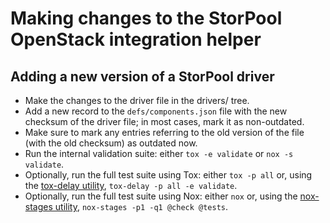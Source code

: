 # Making changes to the StorPool OpenStack integration helper

## Adding a new version of a StorPool driver

- Make the changes to the driver file in the drivers/ tree.
- Add a new record to the `defs/components.json` file with
  the new checksum of the driver file; in most cases, mark it as
  non-outdated.
- Make sure to mark any entries referring to the old version of
  the file (with the old checksum) as outdated now.
- Run the internal validation suite: either `tox -e validate` or
  `nox -s validate`.
- Optionally, run the full test suite using Tox: either `tox -p all` or,
  using the [tox-delay utility][tox-delay], `tox-delay -p all -e validate`.
- Optionally, run the full test suite using Nox: either `nox` or,
  using the [nox-stages utility][nox-stages],
  `nox-stages -p1 -q1 @check @tests`.

[tox-delay]: https://gitlab.com/ppentchev/tox-delay "Run some Tox tests after others have completed"
[nox-stages]: https://gitlab.com/ppentchev/nox-dump "The nox-stages tool from the nox-dump package"
